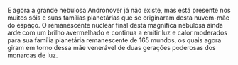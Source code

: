 ﻿E agora a grande nebulosa Andronover já não existe, mas está presente nos muitos sóis e suas famílias planetárias que se originaram desta nuvem-mãe do espaço. O remanescente nuclear final desta magnífica nebulosa ainda arde com um brilho avermelhado e continua a emitir luz e calor moderados para sua família planetária remanescente de 165 mundos, os quais agora giram em torno dessa mãe venerável de duas gerações poderosas dos monarcas de luz.